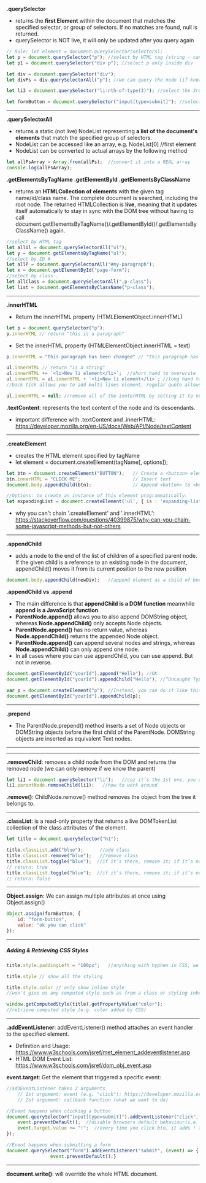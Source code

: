 __.querySelector__
- returns the __first Element__ within the document that matches the specified selector, or group of selectors. If no matches are found, null is returned.
- querySelector is NOT live, it will only be updated after you query again
```javascript
// Rule: let element = document.querySelector(selectors);
let p = document.querySelector("p"); //select by HTML tag (string - can be lowercase or uppercase)
let p1 = document.querySelector("div p"); //select p only inside div

let div = document.querySelector("div"); 
let divPs = div.querySelectorAll("p"); //we can query the node (if known), instead of the document

let li3 = document.querySelector("li:nth-of-type(3)"); //select the 3rd li

let formButton = document.querySelector("input[type=submit]"); //select submit button in form
```
---
__.querySelectorAll__
- returns a static (not live) NodeList representing __a list of the document's elements__ that match the specified group of selectors.
- NodeList can be accessed like an array, e.g. NodeList[0] //first element
- NodeList can be converted to actual arrays by the following method
```javascript
let allPsArray = Array.from(allPs);  //convert it into a REAL array
console.log(allPsArray);
```

__.getElementsByTagName__
__.getElementById__
__.getElementsByClassName__
-  returns an __HTMLCollection of elements__ with the given tag name/id/class name. The complete document is searched, including the root node. The returned HTMLCollection is __live__, meaning that it updates itself automatically to stay in sync with the DOM tree without having to call document.getElementsByTagName()/.getElementById()/.getElementsByClassName() again.
```javascript
//select by HTML tag
let allUl = document.querySelectorAll("ul"); 
let y = document.getElementsByTagName("ul");
//select by ID #
let allP = document.querySelectorAll("#my-paragraph"); 
let x = document.getElementById("page-form");
//select by class .
let allClass = document.querySelectorAll(".p-class"); 
let list = document.getElementsByClassName("p-class");
```
---
__.innerHTML__
- Return the innerHTML property (HTMLElementObject.innerHTML)
```javascript
let p = document.querySelector("p");
p.innerHTML // return "this is a paragraph"
```
- Set the innerHTML property (HTMLElementObject.innerHTML = text)
```javascript
p.innerHTML = "this paragraph has been changed" // "this paragraph has been changed"

ul.innerHTML // return "is a string"
ul.innerHTML += `<li>New li element</li>`;  //short hand to overwrite
ul.innerHTML = ul.innerHTML + `<li>New li element</li>`; //long hand to overwrite
//back tick allows you to add multi lines element, regular quote allows you to add single line element

ul.innerHTML = null; //remove all of the innterHTML by setting it to null

```

__.textContent__: represents the text content of the node and its descendants.
- important difference with .textContent and .innerHTML: https://developer.mozilla.org/en-US/docs/Web/API/Node/textContent

---
__.createElement__
- creates the HTML element specified by tagName
- let element = document.createElement(tagName[, options]);
```javascript
let btn = document.createElement("BUTTON");   // Create a <button> element
btn.innerHTML = "CLICK ME";                   // Insert text
document.body.appendChild(btn);               // Append <button> to <body>

//Options: to create an instance of this element programmatically:
let expandingList = document.createElement('ul', { is : 'expanding-list' })
```
- why you can't chain '.createElement' and '.innerHTML': https://stackoverflow.com/questions/40399875/why-can-you-chain-some-javascript-methods-but-not-others

---
__.appendChild__
-  adds a node to the end of the list of children of a specified parent node. If the given child is a reference to an existing node in the document, appendChild() moves it from its current position to the new position
```javascript
document.body.appendChild(newDiv);   //append element as a child of body
```

__.appendChild vs .append__
- The main difference is that __appendChild is a DOM function__ meanwhile __append is a JavaScript function__.
- __ParentNode.append()__ allows you to also append DOMString object, whereas __Node.appendChild()__ only accepts Node objects.
- __ParentNode.append()__ has no return value, whereas __Node.appendChild()__ returns the appended Node object.
- __ParentNode.append()__ can append several nodes and strings, whereas __Node.appendChild()__ can only append one node.
- In all cases where you can use appendChild, you can use append. But not in reverse.

```javascript
document.getElementById("yourId").append("Hello"); //OK
document.getElementById("yourId").appendChild("Hello"); //“Uncaught TypeError: Failed to execute ‘appendChild’ on ‘Node’: parameter 1 is not of type ‘Node’.”: The appendChild function needs an “element” like a parameter.

var p = document.createElement("p"); //Instead, you can do it like this.
document.getElementById("yourId").appendChild(p);
```
---

__.prepend__
- The ParentNode.prepend() method inserts a set of Node objects or DOMString objects before the first child of the ParentNode. DOMString objects are inserted as equivalent Text nodes.

---
---
__.removeChild__: removes a child node from the DOM and returns the removed node (we can only remove if we know the parent)

```javascript
let li1 = document.querySelector("li");   //coz it’s the 1st one, you don’t have to specify
li1.parentNode.removeChild(li1);   //how to work around
```

__.remove()__: ChildNode.remove() method removes the object from the tree it belongs to.

---

__.classList__: is a read-only property that returns a live DOMTokenList collection of the class attributes of the element.

```javascript
let title = document.querySelector("h1");

title.classList.add("blue");      //add class
title.classList.remove("blue");   //remove class
title.classList.toggle("blue");  //if it’s there, remove it; if it’s not there, add class
// return: true
title.classList.toggle("blue");  //if it’s there, remove it; if it’s not there, add class
// return: false
```
---

__Object.assign__: We can assign multiple attributes at once using Object.assign()
```javascript
Object.assign(formButton, {
    id: "form-button",
    value: "ok you can click"
});
```
---
##### Adding & Retrieving CSS Styles

```javascript
title.style.paddingLeft = "100px";   //anything with hyphen in CSS, we changed it to camel case

title.style // show all the styling

title.style.color // only show inline style
//won't give us any computed style such as from a class or styling inherited from its parent.

window.getComputedStyle(title).getPropertyValue("color");
//retrieve computed style (e.g. color added by CSS)

```
---
__.addEventListener__: addEventListener() method attaches an event handler to the specified element.
- Definition and Usage: https://www.w3schools.com/jsref/met_element_addeventlistener.asp
- HTML DOM Event List: https://www.w3schools.com/jsref/dom_obj_event.asp   

__event.target__: Get the element that triggered a specific event:

```javascript
//addEventListener takes 2 arguments
    // 1st argument: event (e.g. "click"): https://developer.mozilla.org/en-US/docs/Web/Events
    // 2st argument: callback function (what we want to do)

//Event happens when clicking a button
document.querySelector("input[type=submit]").addEventListener("click", (event) => {
    event.preventDefault();  //disable browsers default behaviour(i.e. won't submit the form)
    event.target.value += "!";  //every time you click btn, it adds ! to the value
});

//Event happens when submitting a form
document.querySelector("form").addEventListener("submit", (event) => { 
                event.preventDefault();}
```


---
__document.write()__: will override the whole HTML document.
